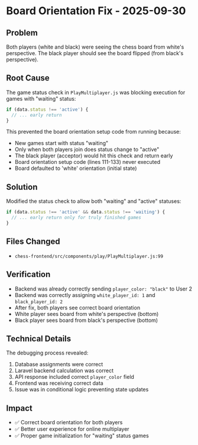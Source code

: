 # Board Orientation Fix - 2025-09-30

## Problem
Both players (white and black) were seeing the chess board from white's perspective. The black player should see the board flipped (from black's perspective).

## Root Cause
The game status check in `PlayMultiplayer.js` was blocking execution for games with "waiting" status:

```javascript
if (data.status !== 'active') {
  // ... early return
}
```

This prevented the board orientation setup code from running because:
- New games start with status "waiting"
- Only when both players join does status change to "active"
- The black player (acceptor) would hit this check and return early
- Board orientation setup code (lines 111-133) never executed
- Board defaulted to 'white' orientation (initial state)

## Solution
Modified the status check to allow both "waiting" and "active" statuses:

```javascript
if (data.status !== 'active' && data.status !== 'waiting') {
  // ... early return only for truly finished games
}
```

## Files Changed
- `chess-frontend/src/components/play/PlayMultiplayer.js:99`

## Verification
- Backend was already correctly sending `player_color: "black"` to User 2
- Backend was correctly assigning `white_player_id: 1` and `black_player_id: 2`
- After fix, both players see correct board orientation
- White player sees board from white's perspective (bottom)
- Black player sees board from black's perspective (bottom)

## Technical Details
The debugging process revealed:
1. Database assignments were correct
2. Laravel backend calculation was correct
3. API response included correct `player_color` field
4. Frontend was receiving correct data
5. Issue was in conditional logic preventing state updates

## Impact
- ✅ Correct board orientation for both players
- ✅ Better user experience for online multiplayer
- ✅ Proper game initialization for "waiting" status games